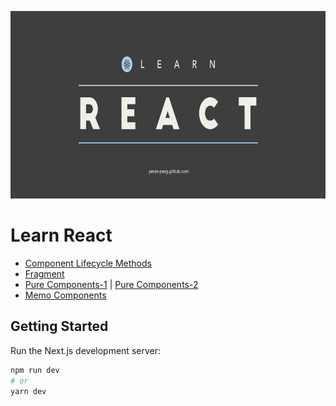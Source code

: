 <p align="center">
  <img height="300" src="banner.gif">
</p>

# Learn React

- [Component Lifecycle Methods](/pages/fundamentals/lifecycle/LifeCycleParent.js)
- [Fragment](/pages/fundamentals/fragment/index.js)
- [Pure Components-1](/pages/fundamentals/pure-components/ParentComp.js) | [Pure Components-2](/pages/fundamentals/pure-components/PureComp.js)
- [Memo Components](/pages/fundamentals/memo-components/MemoComp.js)

## Getting Started

Run the Next.js development server:

```bash
npm run dev
# or
yarn dev
```
